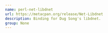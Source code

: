 ```yaml
---
name: perl-net-libdnet
url: https://metacpan.org/release/Net-Libdnet
description: Binding for Dug Song's libdnet.
group: None
---
```

